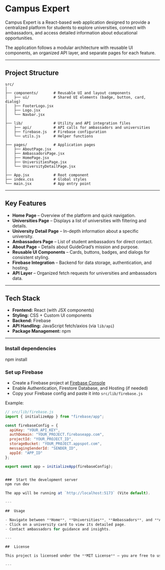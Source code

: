 # Campus Expert

Campus Expert is a React-based web application designed to provide a centralized platform for students to explore universities, connect with ambassadors, and access detailed information about educational opportunities.  

The application follows a modular architecture with reusable UI components, an organized API layer, and separate pages for each feature.

---

## Project Structure
```
src/
│
├── components/       # Reusable UI and layout components
│   ├── ui/           # Shared UI elements (badge, button, card, dialog)
│   ├── FooterLogo.jsx
│   ├── Logo.jsx
│   └── Navbar.jsx
│
├── lib/              # Utility and API integration files
│   ├── api/          # API calls for ambassadors and universities
│   ├── firebase.js   # Firebase configuration
│   └── utils.js      # Helper functions
│
├── pages/            # Application pages
│   ├── AboutPage.jsx
│   ├── AmbassadorsPage.jsx
│   ├── HomePage.jsx
│   ├── UniversitiesPage.jsx
│   └── UniversityDetailPage.jsx
│
├── App.jsx           # Root component
├── index.css         # Global styles
└── main.jsx          # App entry point
```
---

## Key Features

- **Home Page** – Overview of the platform and quick navigation.
- **Universities Page** – Displays a list of universities with filtering and details.
- **University Detail Page** – In-depth information about a specific university.
- **Ambassadors Page** – List of student ambassadors for direct contact.
- **About Page** – Details about GuideGrad’s mission and purpose.
- **Reusable UI Components** – Cards, buttons, badges, and dialogs for consistent styling.
- **Firebase Integration** – Backend for data storage, authentication, and hosting.
- **API Layer** – Organized fetch requests for universities and ambassadors data.

---

## Tech Stack

- **Frontend:** React (with JSX components)
- **Styling:** CSS + Custom UI components
- **Backend:** Firebase
- **API Handling:** JavaScript fetch/axios (via `lib/api`)
- **Package Management:** npm

---

###  Install dependencies
npm install


###  Set up Firebase
- Create a Firebase project at [Firebase Console](https://console.firebase.google.com/)
- Enable Authentication, Firestore Database, and Hosting (if needed)
- Copy your Firebase config and paste it into `src/lib/firebase.js`

Example:
```javascript
// src/lib/firebase.js
import { initializeApp } from "firebase/app";

const firebaseConfig = {
  apiKey: "YOUR_API_KEY",
  authDomain: "YOUR_PROJECT.firebaseapp.com",
  projectId: "YOUR_PROJECT_ID",
  storageBucket: "YOUR_PROJECT.appspot.com",
  messagingSenderId: "SENDER_ID",
  appId: "APP_ID"
};

export const app = initializeApp(firebaseConfig);


###  Start the development server
npm run dev

The app will be running at `http://localhost:5173` (Vite default).

---

##  Usage

- Navigate between **Home**, **Universities**, **Ambassadors**, and **About** pages via the Navbar.
- Click on a university card to view its detailed page.
- Contact ambassadors for guidance and insights.

---

##  License

This project is licensed under the **MIT License** – you are free to use, modify, and distribute it.

---
